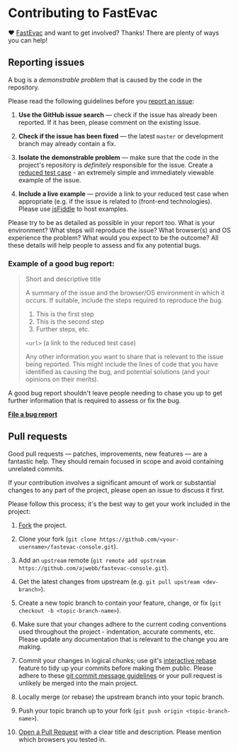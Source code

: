 # Contributing to FastEvac

♥ [FastEvac](http://fastevac.com) and want to get involved?
Thanks! There are plenty of ways you can help!


## Reporting issues

A bug is a _demonstrable problem_ that is caused by the code in the
repository.

Please read the following guidelines before you [report an issue](https://github.com/ajwebb/fastevac-console/issues):

1. **Use the GitHub issue search** &mdash; check if the issue has already been
   reported. If it has been, please comment on the existing issue.

2. **Check if the issue has been fixed** &mdash; the latest `master` or
   development branch may already contain a fix.

3. **Isolate the demonstrable problem** &mdash; make sure that the code in the
   project's repository is _definitely_ responsible for the issue. Create a
   [reduced test case](http://css-tricks.com/6263-reduced-test-cases/) - an
   extremely simple and immediately viewable example of the issue.

4. **Include a live example** &mdash; provide a link to your reduced test case
   when appropriate (e.g. if the issue is related to (front-end technologies).
   Please use [jsFiddle](http://jsfiddle.net) to host examples.

Please try to be as detailed as possible in your report too. What is your
environment? What steps will reproduce the issue? What browser(s) and OS
experience the problem? What would you expect to be the outcome? All these
details will help people to assess and fix any potential bugs.

### Example of a good bug report:

> Short and descriptive title
>
> A summary of the issue and the browser/OS environment in which it occurs. If
> suitable, include the steps required to reproduce the bug.
>
> 1. This is the first step
> 2. This is the second step
> 3. Further steps, etc.
>
> `<url>` (a link to the reduced test case)
>
> Any other information you want to share that is relevant to the issue being
> reported. This might include the lines of code that you have identified as
> causing the bug, and potential solutions (and your opinions on their
> merits).

A good bug report shouldn't leave people needing to chase you up to get further
information that is required to assess or fix the bug.

**[File a bug report](https://github.com/ajwebb/fastevac-console/issues)**


## Pull requests

Good pull requests — patches, improvements, new features — are a fantastic
help. They should remain focused in scope and avoid containing unrelated
commits.

If your contribution involves a significant amount of work or substantial
changes to any part of the project, please open an issue to discuss it first.

Please follow this process; it's the best way to get your work included in the
project:

1. [Fork](http://help.github.com/fork-a-repo/) the project.

2. Clone your fork (`git clone
   https://github.com/<your-username>/fastevac-console.git`).

3. Add an `upstream` remote (`git remote add upstream
   https://github.com/ajwebb/fastevac-console.git`).

4. Get the latest changes from upstream (e.g. `git pull upstream
   <dev-branch>`).

5. Create a new topic branch to contain your feature, change, or fix (`git
   checkout -b <topic-branch-name>`).

6. Make sure that your changes adhere to the current coding conventions used
   throughout the project - indentation, accurate comments, etc. Please update
   any documentation that is relevant to the change you are making.

7. Commit your changes in logical chunks; use git's [interactive
   rebase](https://help.github.com/articles/interactive-rebase) feature to tidy
   up your commits before making them public. Please adhere to these [git commit
   message
   guidelines](http://tbaggery.com/2008/04/19/a-note-about-git-commit-messages.html)
   or your pull request is unlikely be merged into the main project.

8. Locally merge (or rebase) the upstream branch into your topic branch.

9. Push your topic branch up to your fork (`git push origin
   <topic-branch-name>`).

10. [Open a Pull Request](https://help.github.com/articles/using-pull-requests) with a
    clear title and description. Please mention which browsers you tested in.